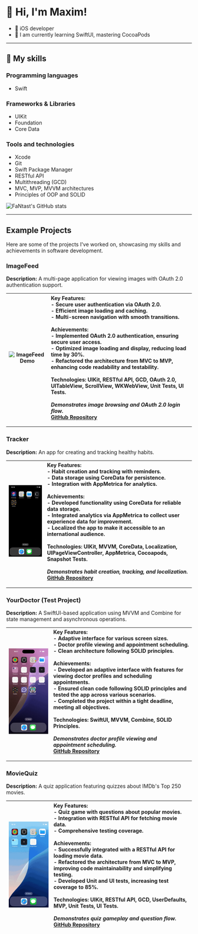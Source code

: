 # 👋 Hi, I'm Maxim!

- 📱 iOS developer  
- 💭 I am currently learning SwiftUI, mastering CocoaPods  

---

## 🚀 My skills

### Programming languages
- Swift  

### Frameworks & Libraries
- UIKit  
- Foundation  
- Core Data  

### Tools and technologies
- Xcode  
- Git  
- Swift Package Manager  
- RESTful API  
- Multithreading (GCD)  
- MVC, MVP, MVVM architectures  
- Principles of OOP and SOLID  

![FaNtast's GitHub stats](https://github-readme-stats.vercel.app/api?username=FaNtast2912&show_icons=true&theme=tokyonight)

---

## Example Projects

Here are some of the projects I've worked on, showcasing my skills and achievements in software development.

### ImageFeed  
**Description:** A multi-page application for viewing images with OAuth 2.0 authentication support.  

| <img src="https://raw.githubusercontent.com/FaNtast2912/ImageFeed/main/Demo/ImageFeedDemo.gif" alt="ImageFeed Demo" width="250" /> | **Key Features:**<br>- Secure user authentication via OAuth 2.0.<br>- Efficient image loading and caching.<br>- Multi-screen navigation with smooth transitions.<br><br>**Achievements:**<br>- Implemented OAuth 2.0 authentication, ensuring secure user access.<br>- Optimized image loading and display, reducing load time by 30%.<br>- Refactored the architecture from MVC to MVP, enhancing code readability and testability.<br><br>**Technologies:** UIKit, RESTful API, GCD, OAuth 2.0, UITableView, ScrollView, WKWebView, Unit Tests, UI Tests.<br><br>*Demonstrates image browsing and OAuth 2.0 login flow.*<br>[GitHub Repository](https://github.com/FaNtast2912/ImageFeed) |
|:---:|:---|

---

### Tracker  
**Description:** An app for creating and tracking healthy habits.  

| <img src="https://raw.githubusercontent.com/FaNtast2912/Tracker/main/Demo/TrackerDemo.gif" alt="Tracker Demo" width="250" /> | **Key Features:**<br>- Habit creation and tracking with reminders.<br>- Data storage using CoreData for persistence.<br>- Integration with AppMetrica for analytics.<br><br>**Achievements:**<br>- Developed functionality using CoreData for reliable data storage.<br>- Integrated analytics via AppMetrica to collect user experience data for improvement.<br>- Localized the app to make it accessible to an international audience.<br><br>**Technologies:** UIKit, MVVM, CoreData, Localization, UIPageViewController, AppMetrica, Cocoapods, Snapshot Tests.<br><br>*Demonstrates habit creation, tracking, and localization.*<br>[GitHub Repository](https://github.com/FaNtast2912/Tracker) |
|:---:|:---|

---

### YourDoctor (Test Project)  
**Description:** A SwiftUI-based application using MVVM and Combine for state management and asynchronous operations.  

| <img src="https://raw.githubusercontent.com/FaNtast2912/YourDoctor/main/Demo/YourDocktorDemo.gif" alt="YourDoctor Demo" width="250" /> | **Key Features:**<br>- Adaptive interface for various screen sizes.<br>- Doctor profile viewing and appointment scheduling.<br>- Clean architecture following SOLID principles.<br><br>**Achievements:**<br>- Developed an adaptive interface with features for viewing doctor profiles and scheduling appointments.<br>- Ensured clean code following SOLID principles and tested the app across various scenarios.<br>- Completed the project within a tight deadline, meeting all objectives.<br><br>**Technologies:** SwiftUI, MVVM, Combine, SOLID Principles.<br><br>*Demonstrates doctor profile viewing and appointment scheduling.*<br>[GitHub Repository](https://github.com/FaNtast2912/YourDoctor) |
|:---:|:---|

---

### MovieQuiz  
**Description:** A quiz application featuring quizzes about IMDb's Top 250 movies.  

| <img src="https://raw.githubusercontent.com/FaNtast2912/MovieQuiz/main/Demo/MovieQuizDemo.gif" alt="MovieQuiz Demo" width="250" /> | **Key Features:**<br>- Quiz game with questions about popular movies.<br>- Integration with RESTful API for fetching movie data.<br>- Comprehensive testing coverage.<br><br>**Achievements:**<br>- Successfully integrated with a RESTful API for loading movie data.<br>- Refactored the architecture from MVC to MVP, improving code maintainability and simplifying testing.<br>- Developed Unit and UI tests, increasing test coverage to 85%.<br><br>**Technologies:** UIKit, RESTful API, GCD, UserDefaults, MVP, Unit Tests, UI Tests.<br><br>*Demonstrates quiz gameplay and question flow.*<br>[GitHub Repository](https://github.com/FaNtast2912/MovieQuiz) |
|:---:|:---|
